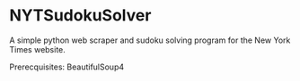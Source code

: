 # NYTSudokuSolver
A simple python web scraper and sudoku solving program for the New York Times website.

Prerecquisites:
BeautifulSoup4